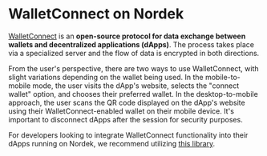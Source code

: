 # WalletConnect on Nordek

[WalletConnect](https://walletconnect.com) is an **open-source protocol for data exchange between wallets and decentralized applications (dApps)**. The process takes place via a specialized server and the flow of data is encrypted in both directions.

From the user's perspective, there are two ways to use WalletConnect, with slight variations depending on the wallet being used. In the mobile-to-mobile mode, the user visits the dApp's website, selects the "connect wallet" option, and chooses their preferred wallet. In the desktop-to-mobile approach, the user scans the QR code displayed on the dApp's website using their WalletConnect-enabled wallet on their mobile device. It's important to disconnect dApps after the session for security purposes.

For developers looking to integrate WalletConnect functionality into their dApps running on Nordek, we recommend utilizing [this library](http://www.nordek.io/).
